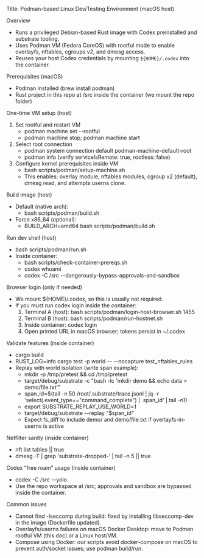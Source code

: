 Title: Podman-based Linux Dev/Testing Environment (macOS host)

Overview
- Runs a privileged Debian-based Rust image with Codex preinstalled and substrate tooling.
- Uses Podman VM (Fedora CoreOS) with rootful mode to enable overlayfs, nftables, cgroups v2, and dmesg access.
- Reuses your host Codex credentials by mounting `${HOME}/.codex` into the container.

Prerequisites (macOS)
- Podman installed (brew install podman)
- Rust project in this repo at /src inside the container (we mount the repo folder)

One-time VM setup (host)
1) Set rootful and restart VM
   - podman machine set --rootful
   - podman machine stop; podman machine start
2) Select root connection
   - podman system connection default podman-machine-default-root
   - podman info (verify serviceIsRemote: true, rootless: false)
3) Configure kernel prerequisites inside VM
   - bash scripts/podman/setup-machine.sh
   - This enables: overlay module, nftables modules, cgroup v2 (default), dmesg read, and attempts userns clone.

Build image (host)
- Default (native arch):
  - bash scripts/podman/build.sh
- Force x86_64 (optional):
  - BUILD_ARCH=amd64 bash scripts/podman/build.sh

Run dev shell (host)
- bash scripts/podman/run.sh
- Inside container:
  - bash scripts/check-container-prereqs.sh
  - codex whoami
  - codex -C /src --dangerously-bypass-approvals-and-sandbox

Browser login (only if needed)
- We mount ${HOME}/.codex, so this is usually not required.
- If you must run codex login inside the container:
  1) Terminal A (host): bash scripts/podman/login-host-browser.sh 1455
  2) Terminal B (host): bash scripts/podman/run-hostnet.sh
  3) Inside container: codex login
  4) Open printed URL in macOS browser; tokens persist in ~/.codex

Validate features (inside container)
- cargo build
- RUST_LOG=info cargo test -p world -- --nocapture test_nftables_rules
- Replay with world isolation (write span example):
  - mkdir -p /tmp/pretest && cd /tmp/pretest
  - target/debug/substrate -c "bash -lc 'mkdir demo && echo data > demo/file.txt'"
  - span_id=$(tail -n 50 /root/.substrate/trace.jsonl | jq -r 'select(.event_type=="command_complete") | .span_id' | tail -n1)
  - export SUBSTRATE_REPLAY_USE_WORLD=1
  - target/debug/substrate --replay "$span_id"
  - Expect fs_diff to include demo/ and demo/file.txt if overlayfs-in-userns is active

Netfilter sanity (inside container)
- nft list tables || true
- dmesg -T | grep 'substrate-dropped-' | tail -n 5 || true

Codex “free roam” usage (inside container)
- codex -C /src --yolo
- Use the repo workspace at /src; approvals and sandbox are bypassed inside the container.

Common issues
- Cannot find -lseccomp during build: fixed by installing libseccomp-dev in the image (Dockerfile updated).
- Overlayfs/userns failures on macOS Docker Desktop: move to Podman rootful VM (this doc) or a Linux host/VM.
- Compose using Docker: our scripts avoid docker-compose on macOS to prevent auth/socket issues; use podman build/run.

